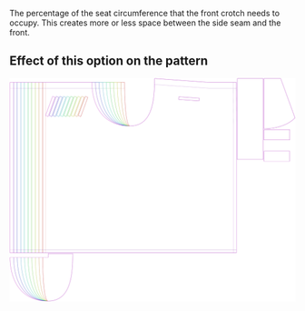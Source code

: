 The percentage of the seat circumference that the front crotch needs to occupy. This creates more or less space between the side seam and the front.

## Effect of this option on the pattern

![This image shows the effect of this option by superimposing several variants that have a different value for this option](waralee_crotchfront_sample.svg "Effect of this option on the pattern")
